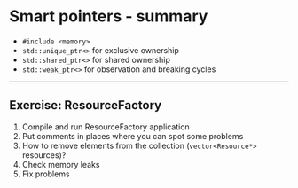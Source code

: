 ﻿<!-- .slide: data-background="#111111" -->

# Smart pointers - summary

* <!-- .element: class="fragment fade-in" --> <code>#include &lt;memory&gt;</code>
* <!-- .element: class="fragment fade-in" --> <code>std::unique_ptr<></code> for exclusive ownership
* <!-- .element: class="fragment fade-in" --> <code>std::shared_ptr<></code> for shared ownership
* <!-- .element: class="fragment fade-in" --> <code>std::weak_ptr<></code> for observation and breaking cycles

___

## Exercise: ResourceFactory

1. <!-- .element: class="fragment fade-in" --> Compile and run ResourceFactory application
2. <!-- .element: class="fragment fade-in" --> Put comments in places where you can spot some problems
3. <!-- .element: class="fragment fade-in" --> How to remove elements from the collection (<code>vector&lt;Resource*&gt;</code> resources)?
4. <!-- .element: class="fragment fade-in" --> Check memory leaks
5. <!-- .element: class="fragment fade-in" --> Fix problems
